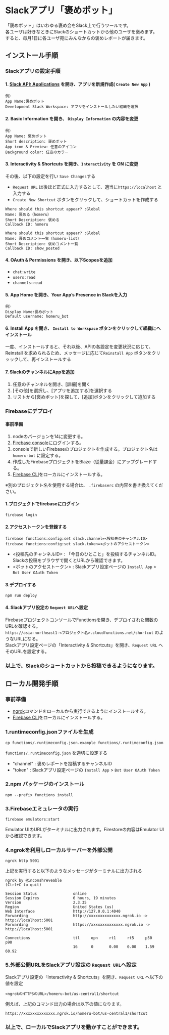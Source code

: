 # Slackアプリ「褒めボット」

「褒めボット」はいわゆる褒め会をSlack上で行うツールです。  
各ユーザは好きなときにSlackのショートカットから他のユーザを褒めます。  
すると、毎月1日に各ユーザ宛にみんなからの褒めレポートが届きます。  

## インストール手順

### Slackアプリの設定手順

#### 1. [Slack API: Applications](https://api.slack.com/apps) を開き、アプリを新規作成( `Create New App` )
```
例）
App Name:褒めボット
Development Slack Workspace: アプリをインストールしたい組織を選択
```

#### 2. Basic Information を開き、 `Display Information` の内容を変更
```
例）
App Name: 褒めボット
Short description: 褒めボット
App icon & Preview: 任意のアイコン
Background color: 任意のカラー
```

#### 3. Interactivity & Shortcuts を開き、`Interactivity` を ON に変更
その後、以下の設定を行い `Save Changes`する
   - `Request URL` は後ほど正式に入力するとして、適当に`https://localhost` と入力する
   - `Create New Shortcut` ボタンをクリックして、ショートカットを作成する

```
Where should this shortcut appear? :Global
Name: 褒める（homeru）
Short Description: 褒める
Callback ID: homeru
```

```
Where should this shortcut appear? :Global
Name: 褒めコメント一覧（homeru-list）
Short Description: 褒めコメント一覧
Callback ID: show_posted
```

#### 4. OAuth & Permissions を開き、以下Scopesを追加
 - `chat:write`
 - `users:read`
 - `channels:read`

 
#### 5. App Home を開き、Your App’s Presence in Slackを入力
```
例）
Display Name:褒めボット
Default username: homeru_bot
```

#### 6. Install App を開き、 `Install to Workspace` ボタンをクリックして組織にへインストール

一度、インストールすると、それ以後、APIの各設定を変更状況に応じて、Reinstall を求められるため、メッセージに応じて`Reinstall App` ボタンをクリッックして、再インストールする


#### 7. SlackのチャンネルにAppを追加
 1. 任意のチャンネルを開き、[詳細]を開く
 2. [その他]を選択し、[アプリを追加する]を選択する
 3. リストから[褒めボット]を探して、[追加]ボタンをクリックして追加する

### Firebaseにデプロイ

#### 事前準備

 1. nodeのバージョンを14に変更する。
 2. [Firebase console](https://console.firebase.google.com/?hl=ja)にログインする。
 3. consoleで新しいFirebaseのプロジェクトを作成する。プロジェクト名は `homeru-bot` に設定する。
 4. 作成したFirebaseプロジェクトをBlaze（従量課金）にアップグレードする。
 5. [Firebase CLI](https://firebase.google.com/docs/functions/get-started?authuser=0)をローカルにインストールする。

※別のプロジェクト名を使用する場合は、 `.firebaserc` の内容を書き換えてください。

#### 1.プロジェクトでfirebaseにログイン
```
firebase login
```

#### 2.アクセストークンを登録する

```
firebase functions:config:set slack.channel=<投稿先のチャンネルID>
firebase functions:config:set slack.token=<ボットのアクセストークン>
```

 - <投稿先のチャンネルID> : 「今日のひとこと」を投稿するチャンネルID。Slackの投稿をブラウザで開くとURLから確認できます。
 - <ボットのアクセストークン> : Slackアプリ設定ページの `Install App` > `Bot User OAuth Token`

#### 3.デプロイする
```
npm run deploy
```

#### 4. Slackアプリ設定の `Request URL`へ設定

FirebaseプロジェクトコンソールでFunctionsを開き、デプロイされた関数のURLを確認する。  
`https://asia-northeast1-<プロジェクト名>.cloudfunctions.net/shortcut` のようなURLになる。  
Slackアプリ設定ページの「Interactivity & Shortcuts」を開き、`Request URL` へそのURLを設定する。

### 以上で、Slackのショートカットから投稿できるようになります。

## ローカル開発手順

### 事前準備
 - [ngrok](https://ngrok.com/)コマンドをローカルから実行できるようにインストールする。
 - [Firebase CLI](https://firebase.google.com/docs/functions/get-started?authuser=0)をローカルにインストールする。

### 1.runtimeconfig.jsonファイルを生成

```
cp functions/.runtimeconfig.json.example functions/.runtimeconfig.json
```

`functions/.runtimeconfig.json` を適切に設定する
 - "channel" : 褒めレポートを投稿するチャンネルID
 - "token" : Slackアプリ設定ページの `Install App` > `Bot User OAuth Token`

### 2.npm パッケージのインストール
```
npm --prefix functions install
```

### 3.Firebaseエミュレータの実行

```
firebase emulators:start
```

Emulator UIのURLがターミナルに出力されます。Firestoreの内容はEmulator UIから確認できます。

### 4.ngrokを利用しローカルサーバーを外部公開
```
ngrok http 5001
```
上記を実行すると以下のようなメッセージがターミナルに出力される
```
ngrok by @inconshreveable                                                           (Ctrl+C to quit)
                                                                                                    
Session Status                online                                                                
Session Expires               6 hours, 19 minutes                                                   
Version                       2.3.35                                                                
Region                        United States (us)                                                    
Web Interface                 http://127.0.0.1:4040                                                 
Forwarding                    http://xxxxxxxxxxxxxx.ngrok.io -> http://localhost:5001                 
Forwarding                    https://xxxxxxxxxxxxxx.ngrok.io -> http://localhost:5001                
                                                                                                    
Connections                   ttl     opn     rt1     rt5     p50     p90                           
                              16      0       0.00    0.00    1.59    60.92                         
```

### 5.外部公開URLをSlackアプリ設定の `Request URL`へ設定

Slackアプリ設定の「Interactivity & Shortcuts」を開き、`Request URL` へ以下の値を設定

```
<ngrokのHTTPSのURL>/homeru-bot/us-central1/shortcut
```

例えば、上記のコマンド出力の場合は以下の値になります。
```
https://xxxxxxxxxxxxxx.ngrok.io/homeru-bot/us-central1/shortcut
```
    
### 以上で、ローカルでSlackアプリを動かすことができます。
